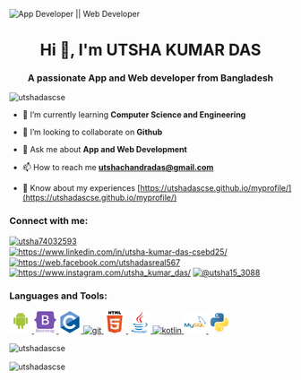 ![App Developer || Web Developer](https://pbs.twimg.com/profile_banners/871035927853842432/1659109811/1500x500)
<h1 align="center">Hi 👋, I'm UTSHA KUMAR DAS</h1>
<h3 align="center">A passionate App and Web developer from Bangladesh</h3>

<p align="left"> <img src="https://komarev.com/ghpvc/?username=utshadascse&label=Profile%20views&color=0e75b6&style=flat" alt="utshadascse" /> </p>

- 🌱 I’m currently learning **Computer Science and Engineering**

- 👯 I’m looking to collaborate on **Github**

- 💬 Ask me about **App and Web Development**

- 📫 How to reach me **utshachandradas@gmail.com**

- 📄 Know about my experiences [https://utshadascse.github.io/myprofile/](https://utshadascse.github.io/myprofile/)

<h3 align="left">Connect with me:</h3>
<p align="left">
<a href="https://twitter.com/utsha74032593" target="blank"><img align="center" src="https://raw.githubusercontent.com/rahuldkjain/github-profile-readme-generator/master/src/images/icons/Social/twitter.svg" alt="utsha74032593" height="30" width="40" /></a>
<a href="https://linkedin.com/in/https://www.linkedin.com/in/utsha-kumar-das-csebd25/" target="blank"><img align="center" src="https://raw.githubusercontent.com/rahuldkjain/github-profile-readme-generator/master/src/images/icons/Social/linked-in-alt.svg" alt="https://www.linkedin.com/in/utsha-kumar-das-csebd25/" height="30" width="40" /></a>
<a href="https://fb.com/https://web.facebook.com/utshadasreal567" target="blank"><img align="center" src="https://raw.githubusercontent.com/rahuldkjain/github-profile-readme-generator/master/src/images/icons/Social/facebook.svg" alt="https://web.facebook.com/utshadasreal567" height="30" width="40" /></a>
<a href="https://instagram.com/https://www.instagram.com/utsha_kumar_das/" target="blank"><img align="center" src="https://raw.githubusercontent.com/rahuldkjain/github-profile-readme-generator/master/src/images/icons/Social/instagram.svg" alt="https://www.instagram.com/utsha_kumar_das/" height="30" width="40" /></a>
<a href="https://www.hackerearth.com/@utsha15_3088" target="blank"><img align="center" src="https://raw.githubusercontent.com/rahuldkjain/github-profile-readme-generator/master/src/images/icons/Social/hackerearth.svg" alt="@utsha15_3088" height="30" width="40" /></a>
</p>

<h3 align="left">Languages and Tools:</h3>
<p align="left"> <a href="https://developer.android.com" target="_blank" rel="noreferrer"> <img src="https://raw.githubusercontent.com/devicons/devicon/master/icons/android/android-original-wordmark.svg" alt="android" width="40" height="40"/> </a> <a href="https://getbootstrap.com" target="_blank" rel="noreferrer"> <img src="https://raw.githubusercontent.com/devicons/devicon/master/icons/bootstrap/bootstrap-plain-wordmark.svg" alt="bootstrap" width="40" height="40"/> </a> <a href="https://www.cprogramming.com/" target="_blank" rel="noreferrer"> <img src="https://raw.githubusercontent.com/devicons/devicon/master/icons/c/c-original.svg" alt="c" width="40" height="40"/> </a> <a href="https://git-scm.com/" target="_blank" rel="noreferrer"> <img src="https://www.vectorlogo.zone/logos/git-scm/git-scm-icon.svg" alt="git" width="40" height="40"/> </a> <a href="https://www.w3.org/html/" target="_blank" rel="noreferrer"> <img src="https://raw.githubusercontent.com/devicons/devicon/master/icons/html5/html5-original-wordmark.svg" alt="html5" width="40" height="40"/> </a> <a href="https://www.java.com" target="_blank" rel="noreferrer"> <img src="https://raw.githubusercontent.com/devicons/devicon/master/icons/java/java-original.svg" alt="java" width="40" height="40"/> </a> <a href="https://kotlinlang.org" target="_blank" rel="noreferrer"> <img src="https://www.vectorlogo.zone/logos/kotlinlang/kotlinlang-icon.svg" alt="kotlin" width="40" height="40"/> </a> <a href="https://www.mysql.com/" target="_blank" rel="noreferrer"> <img src="https://raw.githubusercontent.com/devicons/devicon/master/icons/mysql/mysql-original-wordmark.svg" alt="mysql" width="40" height="40"/> </a> <a href="https://www.python.org" target="_blank" rel="noreferrer"> <img src="https://raw.githubusercontent.com/devicons/devicon/master/icons/python/python-original.svg" alt="python" width="40" height="40"/> </a> </p>

<p><img align="center" src="https://github-readme-stats.vercel.app/api/top-langs?username=utshadascse&show_icons=true&locale=en&layout=compact" alt="utshadascse" /></p>

<p><img align="center" src="https://github-readme-streak-stats.herokuapp.com/?user=utshadascse&" alt="utshadascse" /></p>


